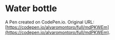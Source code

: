 # Water bottle

A Pen created on CodePen.io. Original URL: [https://codepen.io/alvaromontoro/full/mdPKWEm](https://codepen.io/alvaromontoro/full/mdPKWEm).
